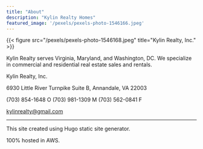 ```yaml
---
title: "About"
description: "Kylin Realty Homes"
featured_image: '/pexels/pexels-photo-1546166.jpeg'
---
```

{{< figure src="/pexels/pexels-photo-1546168.jpeg" title="Kylin Realty, Inc." >}}

Kylin Realty serves Virginia, Maryland, and Washington, DC. We specialize in commercial and residential real estate sales and rentals. 


Kylin Realty, Inc.

6930 Little River Turnpike Suite B, Annandale, VA 22003

(703) 854-1648 O (703) 981-1309 M (703) 562-0841 F

kylinrealty@gmail.com

----
This site created using Hugo static site generator. 

100% hosted in AWS.